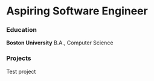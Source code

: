 # Aspiring Software Engineer

### Education
**Boston University**
B.A., Computer Science

### Projects

Test project

